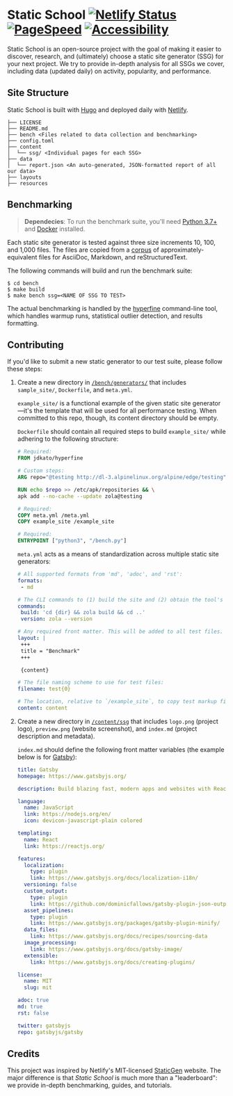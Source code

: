 # Static School [![Netlify Status](https://api.netlify.com/api/v1/badges/ed60bc51-026c-4e4d-b22f-3b16cfc70493/deploy-status)](https://app.netlify.com/sites/festive-wiles-39ebae/deploys) [![PageSpeed](https://img.shields.io/badge/PageSpeed-98%20%2F%20100-success?style=flat&logo=google&logoColor=white)](https://developers.google.com/speed/pagespeed/insights/?url=https%3A%2F%2Fstaticschool.com%2F&tab=desktop) [![Accessibility](https://img.shields.io/badge/accessibility-passing-success?style=flat&logo=html5&logoColor=white)](https://wave.webaim.org/report#/https://staticschool.com/)

Static School is an open-source project with the goal of making it easier to discover, research, and (ultimately) choose a static site generator (SSG) for your next project. We try to provide in-depth analysis for all SSGs we cover, including data (updated daily) on activity, popularity, and performance.

## Site Structure

Static School is built with [Hugo](https://gohugo.io/) and deployed daily with [Netlify](https://www.netlify.com/).

```text
├── LICENSE
├── README.md
├── bench <Files related to data collection and benchmarking>
├── config.toml
├── content
│  └── ssg/ <Individual pages for each SSG>
├── data
│  └── report.json <An auto-generated, JSON-formatted report of all our data>
├── layouts
├── resources
```

## Benchmarking

> **Dependecies**: To run the benchmark suite, you'll need [Python 3.7+](https://www.python.org/downloads/) and [Docker](https://www.docker.com/products/docker-desktop) installed.

Each static site generator is tested against three size increments 10, 100, and 1,000 files. The files are copied from a [corpus](https://github.com/errata-ai/static-school/tree/master/bench/corpus) of approximately-equivalent files for AsciiDoc, Markdown, and reStructuredText.

The following commands will build and run the benchmark suite:

```shell
$ cd bench
$ make build
$ make bench ssg=<NAME OF SSG TO TEST>
```

The actual benchmarking is handled by the [hyperfine](https://github.com/sharkdp/hyperfine) command-line tool, which handles warmup runs, statistical outlier detection, and results formatting.

## Contributing

If you'd like to submit a new static generator to our test suite, please follow these steps:

1. Create a new directory in [`/bench/generators/`][1] that includes `sample_site/`, `Dockerfile`, and `meta.yml`.

   `example_site/` is a functional example of the given static site generator&mdash;it's the template that will be used for all performance testing. When committed to this repo, though, its content directory should be empty.

   `Dockerfile` should contain all required steps to build `example_site/` while adhering to the following structure:

   ```dockerfile
   # Required:
   FROM jdkato/hyperfine

   # Custom steps:
   ARG repo="@testing http://dl-3.alpinelinux.org/alpine/edge/testing"

   RUN echo $repo >> /etc/apk/repositories && \
   apk add --no-cache --update zola@testing

   # Required:
   COPY meta.yml /meta.yml
   COPY example_site /example_site

   # Required:
   ENTRYPOINT ["python3", "/bench.py"]
   ```

   `meta.yml` acts as a means of standardization across multiple static site generators:

   ```yaml
   # All supported formats from 'md', 'adoc', and 'rst':
   formats:
    - md

   # The CLI commands to (1) build the site and (2) obtain the tool's version:
   commands:
    build: 'cd {dir} && zola build && cd ..'
    version: zola --version

   # Any required front matter. This will be added to all test files.
   layout: |
    +++
    title = "Benchmark"
    +++

    {content}

   # The file naming scheme to use for test files:
   filename: test{0}

   # The location, relative to `/example_site`, to copy test markup files:
   content: content
   ```
2. Create a new directory in [`/content/ssg`](https://github.com/errata-ai/static-school/tree/master/content/ssg) that includes `logo.png` (project logo), `preview.png` (website screenshot), and `index.md` (project description and metadata).

   `index.md` should define the following front matter variables (the example below is for [Gatsby](https://www.gatsbyjs.org/)):

   ```yaml
   title: Gatsby
   homepage: https://www.gatsbyjs.org/

   description: Build blazing fast, modern apps and websites with React.

   language:
     name: JavaScript
     link: https://nodejs.org/en/
     icon: devicon-javascript-plain colored

   templating:
     name: React
     link: https://reactjs.org/

   features:
     localization:
       type: plugin
       link: https://www.gatsbyjs.org/docs/localization-i18n/
     versioning: false
     custom_output:
       type: plugin
       link: https://github.com/dominicfallows/gatsby-plugin-json-output
     asset_pipelines:
       type: plugin
       link: https://www.gatsbyjs.org/packages/gatsby-plugin-minify/
     data_files:
       link: https://www.gatsbyjs.org/docs/recipes/sourcing-data
     image_processing:
       link: https://www.gatsbyjs.org/docs/gatsby-image/
     extensible:
       link: https://www.gatsbyjs.org/docs/creating-plugins/

   license:
     name: MIT
     slug: mit

   adoc: true
   md: true
   rst: false

   twitter: gatsbyjs
   repo: gatsbyjs/gatsby
   ```

## Credits

This project was inspired by Netlify's MIT-licensed [StaticGen](https://www.staticgen.com/) website. The major difference is that *Static School* is much more than a "leaderboard": we provide in-depth benchmarking, guides, and tutorials.

[1]: https://github.com/errata-ai/static-school/tree/master/bench/generators
